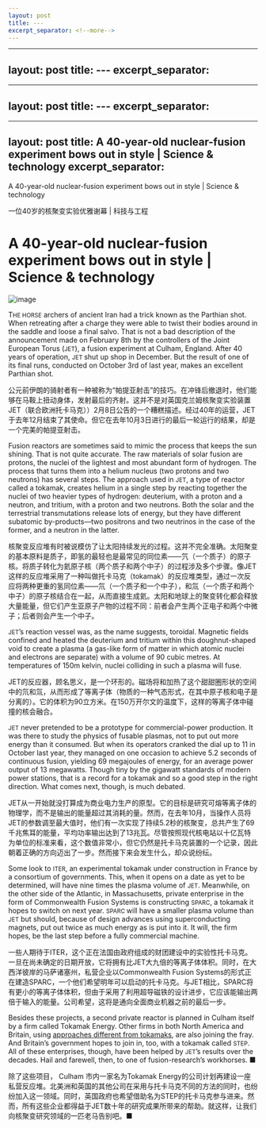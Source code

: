 ```yaml
---
layout: post
title: ---
excerpt_separator: <!--more-->
---
```



<!--more-->

---
layout: post
title: ---
excerpt_separator: <!--more-->
---


<!--more-->

---
layout: post
title: ---
excerpt_separator: <!--more-->
---


<!--more-->

---
layout: post
title: A 40-year-old nuclear-fusion experiment bows out in style | Science & technology
excerpt_separator: <!--more-->
---


<!--more-->

A 40-year-old nuclear-fusion experiment bows out in style | Science & technology

一位40岁的核聚变实验优雅谢幕 | 科技与工程


# A 40-year-old nuclear-fusion experiment bows out in style | Science & technology

![image](https://images.weserv.nl/?url=www.economist.com/img/b/1280/720/90/media-assets/image/20240210_STP504.jpg)

<div></div><p><span>T</span><small>HE HORSE</small> archers of ancient Iran had a trick known as the Parthian shot. When retreating after a charge they were able to twist their bodies around in the saddle and loose a final salvo. That is not a bad description of the announcement made on February 8th by the controllers of the Joint European Torus (<small>JET</small>), a fusion experiment at Culham, England. After 40 years of operation, <small>JET </small>shut up shop in December. But the result of one of its final runs, conducted on October 3rd of last year, makes an excellent Parthian shot.</p>

公元前伊朗的骑射者有一种被称为“帕提亚射击”的技巧。在冲锋后撤退时，他们能够在马鞍上扭动身体，发射最后的齐射。这并不是对英国克兰姆核聚变实验装置JET（联合欧洲托卡马克））2月8日公告的一个糟糕描述。经过40年的运营，JET于去年12月结束了其使命。但它在去年10月3日进行的最后一轮运行的结果，却是一个完美的帕提亚射击。


<p>Fusion reactors are sometimes said to mimic the process that keeps the sun shining. That is not quite accurate. The raw materials of solar fusion are protons, the nuclei of the lightest and most abundant form of hydrogen. The process that turns them into a helium nucleus (two protons and two neutrons) has several steps. The approach used in <small>JET</small>, a type of reactor called a tokamak, creates helium in a single step by reacting together the nuclei of two heavier types of hydrogen: deuterium, with a proton and a neutron, and tritium, with a proton and two neutrons. Both the solar and the terrestrial transmutations release lots of energy, but they have different subatomic by-products—two positrons and two neutrinos in the case of the former, and a neutron in the latter.</p>

核聚变反应堆有时被说模仿了让太阳持续发光的过程。这并不完全准确。太阳聚变的基本原料是质子，即氢的最轻也是最常见的同位素——氕（一个质子）的原子核。将质子转化为氦原子核（两个质子和两个中子）的过程涉及多个步骤。像JET这样的反应堆采用了一种叫做托卡马克（tokamak）的反应堆类型，通过一次反应将两种更重的氢同位素——氘（一个质子和一个中子），和氚（一个质子和两个中子）的原子核结合在一起，从而直接生成氦。太阳和地球上的聚变转化都会释放大量能量，但它们产生亚原子产物的过程不同：前者会产生两个正电子和两个中微子；后者则会产生一个中子。






<div><div><div id="econ-1"></div></div></div><p><small>JET</small>’s reaction vessel was, as the name suggests, toroidal. Magnetic fields confined and heated the deuterium and tritium within this doughnut-shaped void to create a plasma (a gas-like form of matter in which atomic nuclei and electrons are separate) with a volume of 90 cubic metres. At temperatures of 150m kelvin, nuclei colliding in such a plasma will fuse.</p>

JET的反应器，顾名思义，是一个环形的。磁场将和加热了这个甜甜圈形状的空间中的氘和氚，从而形成了等离子体（物质的一种气态形式，在其中原子核和电子是分离的）。它的体积为90立方米。在150万开尔文的温度下，这样的等离子体中碰撞的核会融合。


<p><small>JET</small> never pretended to be a prototype for commercial-power production. It was there to study the physics of fusable plasmas, not to put out more energy than it consumed. But when its operators cranked the dial up to 11 in October last year, they managed on one occasion to achieve 5.2 seconds of continuous fusion, yielding 69 megajoules of energy, for an average power output of 13 megawatts. Though tiny by the gigawatt standards of modern power stations, that is a record for a tokamak and so a good step in the right direction. What comes next, though, is much debated.</p>

JET从一开始就没打算成为商业电力生产的原型。它的目标是研究可熔等离子体的物理学，而不是输出的能量超过其消耗的量。然而，在去年10月，当操作人员将JET的参数调至最大值时，他们有一次实现了持续5.2秒的核聚变，总共产生了69千兆焦耳的能量，平均功率输出达到了13兆瓦。尽管按照现代核电站以十亿瓦特为单位的标准来看，这个数值非常小，但它仍然是托卡马克装置的一个记录，因此朝着正确的方向迈出了一步。然而接下来会发生什么，却众说纷纭。


<p>Some look to <small>ITER</small>, an experimental tokamak under construction in France by a consortium of governments. This, when it opens on a date as yet to be determined, will have nine times the plasma volume of <small>JET</small>. Meanwhile, on the other side of the Atlantic, in Massachusetts, private enterprise in the form of Commonwealth Fusion Systems is constructing <small>SPARC</small>, a tokamak it hopes to switch on next year. <small>SPARC </small>will have a smaller plasma volume than <small>JET</small> but should, because of design advances using superconducting magnets, put out twice as much energy as is put into it. It will, the firm hopes, be the last step before a fully commercial machine.</p>

一些人期待于ITER，这个正在法国由政府组成的财团建设中的实验性托卡马克。一旦在尚未确定的日期开放，它将拥有比JET大九倍的等离子体体积。同时，在大西洋彼岸的马萨诸塞州，私营企业以Commonwealth Fusion Systems的形式正在建造SPARC，一个他们希望明年可以启动的托卡马克。与JET相比，SPARC将有更小的等离子体体积，但由于采用了利用超导磁铁的设计进步，它应该能输出两倍于输入的能量。公司希望，这将是通向全面商业机器之前的最后一步。


<p>Besides these projects, a second private reactor is planned in Culham itself by a firm called Tokamak Energy. Other firms in both North America and Britain, using <a href="https://www.economist.com/science-and-technology/2023/03/22/fusion-power-is-coming-back-into-fashion">approaches different from tokamaks</a>, are also joining the fray. And Britain’s government hopes to join in, too, with a tokamak called <small>STEP</small>. All of these enterprises, though, have been helped by <small>JET</small>’s results over the decades. Hail and farewell, then, to one of fusion-research’s workhorses. <span>■</span></p>

除了这些项目， Culham 市内一家名为Tokamak Energy的公司计划再建设一座私营反应堆。北美洲和英国的其他公司在采用与托卡马克不同的方法的同时，也纷纷加入这一领域。同时，英国政府也希望借助名为STEP的托卡马克参与进来。然而，所有这些企业都得益于JET数十年的研究成果所带来的帮助。就这样，让我们向核聚变研究领域的一匹老马告别吧。■